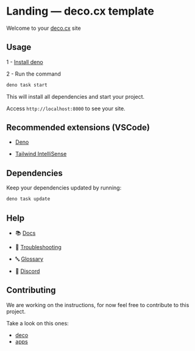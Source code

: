 # Landing — deco.cx template 

Welcome to your [deco.cx](https://deco.cx) site

## Usage

1 - [Install deno](https://docs.deno.com/runtime/manual/getting_started/installation/)


2 - Run the command

```sh
deno task start
```

This will install all dependencies and start your project.

Access `http://localhost:8000` to see your site.

## Recommended extensions (VSCode)

- [Deno](https://marketplace.visualstudio.com/items?itemName=denoland.vscode-deno)

- [Tailwind IntelliSense](https://marketplace.visualstudio.com/items?itemName=bradlc.vscode-tailwindcss)

## Dependencies

Keep your dependencies updated by running:

```sh
deno task update
```

## Help

- 📚 [Docs](https://www.deco.cx/docs/en/overview)

- 🚨 [Troubleshooting](https://deco.cx/docs/en/reference/troubleshooting)

- 🔤 [Glossary](https://deco.cx/glossary)

- 👥 [Discord](https://deco.cx/discord)

## Contributing

We are working on the instructions, for now feel free to contribute to this project.

Take a look on this ones:
- [deco](https://github.com/deco-cx/deco/)
- [apps](https://github.com/deco-cx/apps/)
